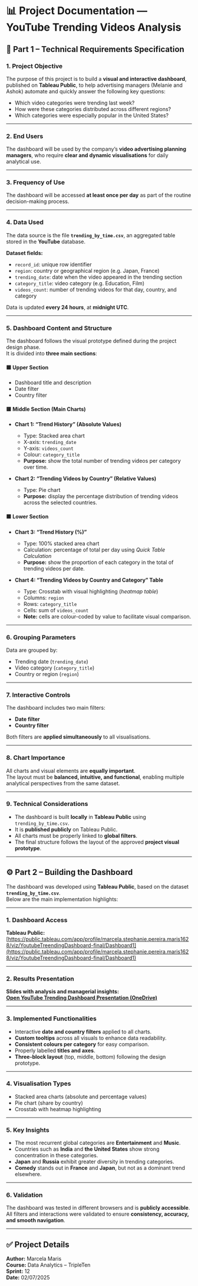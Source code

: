 # 📊 Project Documentation — YouTube Trending Videos Analysis

## 🧠 Part 1 – Technical Requirements Specification

### 1. Project Objective
The purpose of this project is to build a **visual and interactive dashboard**, published on **Tableau Public**, to help advertising managers (Melanie and Ashok) automate and quickly answer the following key questions:

- Which video categories were trending last week?  
- How were these categories distributed across different regions?  
- Which categories were especially popular in the United States?  

---

### 2. End Users
The dashboard will be used by the company’s **video advertising planning managers**, who require **clear and dynamic visualisations** for daily analytical use.

---

### 3. Frequency of Use
The dashboard will be accessed **at least once per day** as part of the routine decision-making process.

---

### 4. Data Used
The data source is the file **`trending_by_time.csv`**, an aggregated table stored in the **YouTube** database.

**Dataset fields:**
- `record_id`: unique row identifier  
- `region`: country or geographical region (e.g. Japan, France)  
- `trending_date`: date when the video appeared in the trending section  
- `category_title`: video category (e.g. Education, Film)  
- `videos_count`: number of trending videos for that day, country, and category  

Data is updated **every 24 hours**, at **midnight UTC**.

---

### 5. Dashboard Content and Structure
The dashboard follows the visual prototype defined during the project design phase.  
It is divided into **three main sections**:

#### 🟦 Upper Section
- Dashboard title and description  
- Date filter  
- Country filter  

#### 🟨 Middle Section (Main Charts)
- **Chart 1: “Trend History” (Absolute Values)**  
  - Type: Stacked area chart  
  - X-axis: `trending_date`  
  - Y-axis: `videos_count`  
  - Colour: `category_title`  
  - **Purpose:** show the total number of trending videos per category over time.  

- **Chart 2: “Trending Videos by Country” (Relative Values)**  
  - Type: Pie chart  
  - **Purpose:** display the percentage distribution of trending videos across the selected countries.

#### 🟩 Lower Section
- **Chart 3: “Trend History (%)”**  
  - Type: 100% stacked area chart  
  - Calculation: percentage of total per day using *Quick Table Calculation*  
  - **Purpose:** show the proportion of each category in the total of trending videos per date.  

- **Chart 4: “Trending Videos by Country and Category” Table**  
  - Type: Crosstab with visual highlighting (*heatmap table*)  
  - Columns: `region`  
  - Rows: `category_title`  
  - Cells: sum of `videos_count`  
  - **Note:** cells are colour-coded by value to facilitate visual comparison.  

---

### 6. Grouping Parameters
Data are grouped by:
- Trending date (`trending_date`)  
- Video category (`category_title`)  
- Country or region (`region`)

---

### 7. Interactive Controls
The dashboard includes two main filters:
- **Date filter**  
- **Country filter**

Both filters are **applied simultaneously** to all visualisations.

---

### 8. Chart Importance
All charts and visual elements are **equally important**.  
The layout must be **balanced, intuitive, and functional**, enabling multiple analytical perspectives from the same dataset.

---

### 9. Technical Considerations
- The dashboard is built **locally** in **Tableau Public** using `trending_by_time.csv`.  
- It is **published publicly** on Tableau Public.  
- All charts must be properly linked to **global filters**.  
- The final structure follows the layout of the approved **project visual prototype**.  

---

## ⚙️ Part 2 – Building the Dashboard

The dashboard was developed using **Tableau Public**, based on the dataset **`trending_by_time.csv`**.  
Below are the main implementation highlights:

---

### 1. Dashboard Access
**Tableau Public:**  
[https://public.tableau.com/app/profile/marcela.stephanie.pereira.maris1628/viz/YoutubeTreendingDashboard-final/Dashboard1](https://public.tableau.com/app/profile/marcela.stephanie.pereira.maris1628/viz/YoutubeTreendingDashboard-final/Dashboard1)

---

### 2. Results Presentation
**Slides with analysis and managerial insights:**  
[**Open YouTube Trending Dashboard Presentation (OneDrive)**](https://1drv.ms/b/c/d1aeda57ea1dab69/ETe6SLqfANVPtnPp9PAoVTABSbvMgP2WEDA1WBingSMKIA?e=0Y2jAV)

---

### 3. Implemented Functionalities
- Interactive **date and country filters** applied to all charts.  
- **Custom tooltips** across all visuals to enhance data readability.  
- **Consistent colours per category** for easy comparison.  
- Properly labelled **titles and axes**.  
- **Three-block layout** (top, middle, bottom) following the design prototype.  

---

### 4. Visualisation Types
- Stacked area charts (absolute and percentage values)  
- Pie chart (share by country)  
- Crosstab with heatmap highlighting  

---

### 5. Key Insights
- The most recurrent global categories are **Entertainment** and **Music**.  
- Countries such as **India** and **the United States** show strong concentration in these categories.  
- **Japan** and **Russia** exhibit greater diversity in trending categories.  
- **Comedy** stands out in **France** and **Japan**, but not as a dominant trend elsewhere.  

---

### 6. Validation
The dashboard was tested in different browsers and is **publicly accessible**.  
All filters and interactions were validated to ensure **consistency, accuracy, and smooth navigation**.

---

## ✅ Project Details
**Author:** Marcela Maris  
**Course:** Data Analytics – TripleTen  
**Sprint:** 12  
**Date:** 02/07/2025
